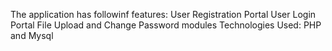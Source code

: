 The application has followinf features:
User Registration Portal
User Login Portal
File Upload and Change Password modules
Technologies Used:
PHP and Mysql
